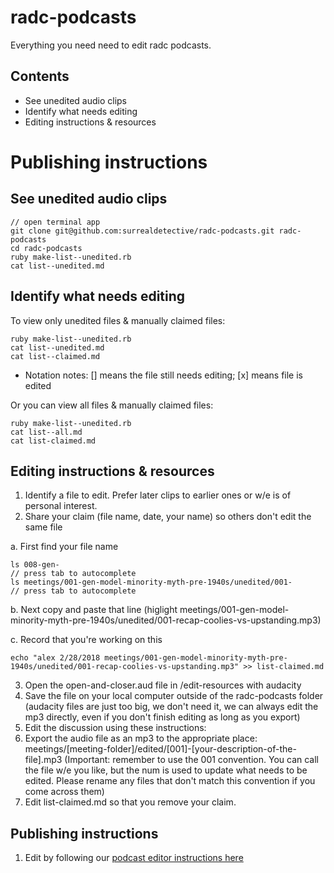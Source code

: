 # radc-podcasts
Everything you need need to edit radc podcasts.

## Contents
* See unedited audio clips
* Identify what needs editing
* Editing instructions & resources
# Publishing instructions

## See unedited audio clips
```
// open terminal app
git clone git@github.com:surrealdetective/radc-podcasts.git radc-podcasts
cd radc-podcasts
ruby make-list--unedited.rb
cat list--unedited.md
```

## Identify what needs editing

To view only unedited files & manually claimed files:
```
ruby make-list--unedited.rb
cat list--unedited.md
cat list--claimed.md
```
* Notation notes: [] means the file still needs editing; [x] means file is edited

Or you can view all files & manually claimed files:
```
ruby make-list--unedited.rb
cat list--all.md
cat list-claimed.md
```

## Editing instructions & resources
1. Identify a file to edit. Prefer later clips to earlier ones or w/e is of personal interest.
2. Share your claim (file name, date, your name) so others don't edit the same file
  
  a. First find your file name
  ```
  ls 008-gen-
  // press tab to autocomplete 
  ls meetings/001-gen-model-minority-myth-pre-1940s/unedited/001-
  // press tab to autocomplete
  ```
  b. Next copy and paste that line
  (higlight meetings/001-gen-model-minority-myth-pre-1940s/unedited/001-recap-coolies-vs-upstanding.mp3)

  c. Record that you're working on this
  ```
  echo "alex 2/28/2018 meetings/001-gen-model-minority-myth-pre-1940s/unedited/001-recap-coolies-vs-upstanding.mp3" >> list-claimed.md
  ```
3. Open the open-and-closer.aud file in /edit-resources with audacity
4. Save the file on your local computer outside of the radc-podcasts folder (audacity files are just too big, we don't need it, we can always edit the mp3 directly, even if you don't finish editing as long as you export)
5. Edit the discussion using these instructions:
6. Export the audio file as an mp3 to the appropriate place: meetings/[meeting-folder]/edited/[001]-[your-description-of-the-file].mp3 (Important: remember to use the 001 convention. You can call the file w/e you like, but the num is used to update what needs to be edited. Please rename any files that don't match this convention if you come across them)
7. Edit list-claimed.md so that you remove your claim.
## Publishing instructions
1. Edit by following our [podcast editor instructions here](https://www.youtube.com/playlist?list=PLBDmNvFIcqjIHj3B-vULH--no07QzqfT3)
